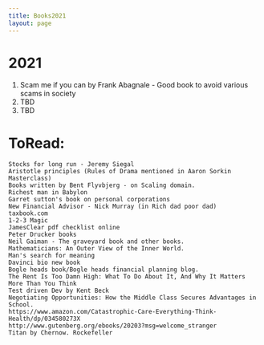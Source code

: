 ```yaml
---
title: Books2021
layout: page
---
```


# 2021

1. Scam me if you can by Frank Abagnale - Good book to avoid various scams in society
2. TBD
3. TBD

# ToRead:      
    
    Stocks for long run - Jeremy Siegal
    Aristotle principles (Rules of Drama mentioned in Aaron Sorkin Masterclass)
    Books written by Bent Flyvbjerg - on Scaling domain.
    Richest man in Babylon   
    Garret sutton's book on personal corporations
    New Financial Advisor - Nick Murray (in Rich dad poor dad)
    taxbook.com
    1-2-3 Magic
    JamesClear pdf checklist online
    Peter Drucker books
    Neil Gaiman - The graveyard book and other books.
    Mathematicians: An Outer View of the Inner World.
    Man's search for meaning
    Davinci bio new book
    Bogle heads book/Bogle heads financial planning blog.
    The Rent Is Too Damn High: What To Do About It, And Why It Matters More Than You Think
    Test driven Dev by Kent Beck
    Negotiating Opportunities: How the Middle Class Secures Advantages in School.
    https://www.amazon.com/Catastrophic-Care-Everything-Think-Health/dp/034580273X
    http://www.gutenberg.org/ebooks/20203?msg=welcome_stranger
    Titan by Chernow. Rockefeller
